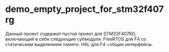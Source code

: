 # demo_empty_project_for_stm32f407rg

Данный проект содержит пустой проект для STM32F407RG, включающий в себя следующие субмодули:
FreeRTOS для F4 со статическим выделением памяти.
HAL для F4 +общие интерфейсы.
